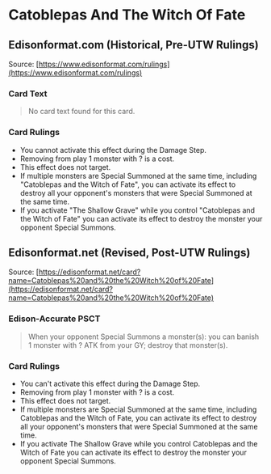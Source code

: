 # Catoblepas And The Witch Of Fate

## Edisonformat.com (Historical, Pre-UTW Rulings)

Source: [https://www.edisonformat.com/rulings](https://www.edisonformat.com/rulings)

### Card Text

> No card text found for this card.

### Card Rulings

*   You cannot activate this effect during the Damage Step.
*   Removing from play 1 monster with ? is a cost.
*   This effect does not target.
*   If multiple monsters are Special Summoned at the same time, including "Catoblepas and the Witch of Fate", you can activate its effect to destroy all your opponent's monsters that were Special Summoned at the same time.
*   If you activate "The Shallow Grave" while you control "Catoblepas and the Witch of Fate" you can activate its effect to destroy the monster your opponent Special Summons.

## Edisonformat.net (Revised, Post-UTW Rulings)

Source: [https://edisonformat.net/card?name=Catoblepas%20and%20the%20Witch%20of%20Fate](https://edisonformat.net/card?name=Catoblepas%20and%20the%20Witch%20of%20Fate)

### Edison-Accurate PSCT

> When your opponent Special Summons a monster(s): you can banish 1 monster with ? ATK from your GY; destroy that monster(s).

### Card Rulings

*   You can't activate this effect during the Damage Step.
*   Removing from play 1 monster with ? is a cost.
*   This effect does not target.
*   If multiple monsters are Special Summoned at the same time, including Catoblepas and the Witch of Fate, you can activate its effect to destroy all your opponent's monsters that were Special Summoned at the same time.
*   If you activate The Shallow Grave while you control Catoblepas and the Witch of Fate you can activate its effect to destroy the monster your opponent Special Summons.
            